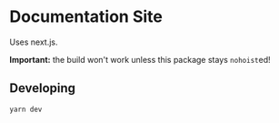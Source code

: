 # Documentation Site

Uses next.js.

**Important:** the build won't work unless this package stays `nohoist`ed!

## Developing

```
yarn dev
```
